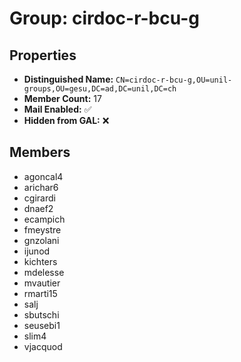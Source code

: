 # Group: cirdoc-r-bcu-g

## Properties

- **Distinguished Name:** `CN=cirdoc-r-bcu-g,OU=unil-groups,OU=gesu,DC=ad,DC=unil,DC=ch`
- **Member Count:** 17
- **Mail Enabled:** ✅
- **Hidden from GAL:** ❌

## Members

- agoncal4
- arichar6
- cgirardi
- dnaef2
- ecampich
- fmeystre
- gnzolani
- ijunod
- kichters
- mdelesse
- mvautier
- rmarti15
- salj
- sbutschi
- seusebi1
- slim4
- vjacquod
